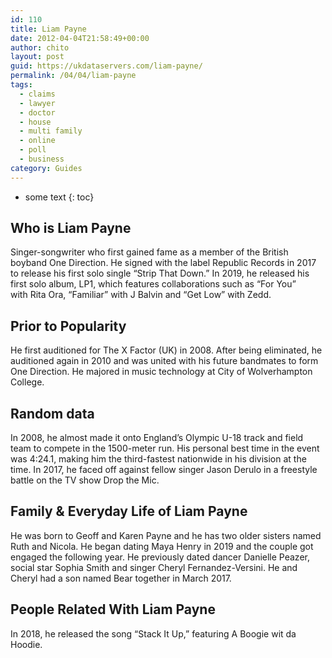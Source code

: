 ```yaml
---
id: 110
title: Liam Payne
date: 2012-04-04T21:58:49+00:00
author: chito
layout: post
guid: https://ukdataservers.com/liam-payne/
permalink: /04/04/liam-payne
tags:
  - claims
  - lawyer
  - doctor
  - house
  - multi family
  - online
  - poll
  - business
category: Guides
---
```


* some text
{: toc}


## Who is  Liam Payne
                  
                  
                  
Singer-songwriter who first gained fame as a member of the British boyband One Direction. He signed with the label Republic Records in 2017 to release his first solo single &#8220;Strip That Down.&#8221; In 2019, he released his first solo album, LP1, which features collaborations such as &#8220;For You&#8221; with Rita Ora, &#8220;Familiar&#8221; with J Balvin and &#8220;Get Low&#8221; with Zedd.
                  
                
                
                
## Prior to Popularity 
                  
                  
                  
He first auditioned for The X Factor (UK) in 2008. After being eliminated, he auditioned again in 2010 and was united with his future bandmates to form One Direction. He majored in music technology at City of Wolverhampton College. 
                  
                
                
                
## Random data 
                  
                  
                  
In 2008, he almost made it onto England&#8217;s Olympic U-18 track and field team to compete in the 1500-meter run. His personal best time in the event was 4:24.1, making him the third-fastest nationwide in his division at the time. In 2017, he faced off against fellow singer Jason Derulo in a freestyle battle on the TV show Drop the Mic. 
                  
                
                
                
## Family & Everyday Life of Liam Payne
                  
                  
                  
He was born to Geoff and Karen Payne and he has two older sisters named Ruth and Nicola. He began dating Maya Henry in 2019 and the couple got engaged the following year. He previously dated dancer Danielle Peazer, social star Sophia Smith and singer Cheryl Fernandez-Versini. He and Cheryl had a son named Bear together in March 2017.
                  
                
                
                
## People Related With  Liam Payne
                  
                  
                  
In 2018, he released the song &#8220;Stack It Up,&#8221; featuring A Boogie wit da Hoodie. 
                  
                
              
            
          
          
          
    
    
  
